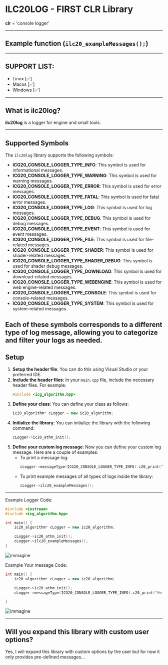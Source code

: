 # ILC20LOG - FIRST CLR Library
**clr** = 'console logger'

---

## Example function (`ilc20_exampleMessages();`)

---

## SUPPORT LIST:

- Linux [✅]
- Macos [✅]
- Windows [✅]

---

## What is ilc20log?

**ilc20log** is a logger for engine and small tools.

---


## Supported Symbols

The `ilc20log` library supports the following symbols:

- **ICG20_CONSOLE_LOGGER_TYPE_INFO**: This symbol is used for informational messages.
- **ICG20_CONSOLE_LOGGER_TYPE_WARNING**: This symbol is used for warning messages.
- **ICG20_CONSOLE_LOGGER_TYPE_ERROR**: This symbol is used for error messages.
- **ICG20_CONSOLE_LOGGER_TYPE_FATAL**: This symbol is used for fatal error messages.
- **ICG20_CONSOLE_LOGGER_TYPE_LOG**: This symbol is used for log messages.
- **ICG20_CONSOLE_LOGGER_TYPE_DEBUG**: This symbol is used for debug messages.
- **ICG20_CONSOLE_LOGGER_TYPE_EVENT**: This symbol is used for event messages.
- **ICG20_CONSOLE_LOGGER_TYPE_FILE**: This symbol is used for file-related messages.
- **ICG20_CONSOLE_LOGGER_TYPE_SHADER**: This symbol is used for shader-related messages.
- **ICG20_CONSOLE_LOGGER_TYPE_SHADER_DEBUG**: This symbol is used for shader debug messages.
- **ICG20_CONSOLE_LOGGER_TYPE_DOWNLOAD**: This symbol is used for download-related messages.
- **ICG20_CONOSLE_LOGGER_TYPE_WEBENGINE**: This symbol is used for web engine-related messages.
- **ICG20_CONSOLE_LOGGER_TYPE_CONSOLE**: This symbol is used for console-related messages.
- **ICG20_CONSOLE_LOGGER_TYPE_SYSTEM**: This symbol is used for system-related messages.

Each of these symbols corresponds to a different type of log message, allowing you to categorize and filter your logs as needed.
---

## Setup

1. **Setup the header file**: You can do this using Visual Studio or your preferred IDE.
2. **Include the header files**: In your `main.cpp` file, include the necessary header files. For example:
    ```cpp
    #include <icg_algorithm.hpp>
    ```
3. **Define your class**: You can define your class as follows:
    ```cpp
    ic20_algorithm* cLogger = new ic20_algorithm;
    ```
4. **Initialize the library**: You can initialize the library with the following command:
    ```cpp
    cLogger->ic20_athm_init();
    ```
5. **Define your custom log message**: Now you can define your custom log message. Here are a couple of examples:
    - To print a message log:
        ```cpp
        cLogger->messageType(ICG20_CONSOLE_LOGGER_TYPE_INFO).c20_print("Hello World");
        ```
    - To print example messages of all types of logs inside the library:
        ```cpp
        cLogger->ilc20_exampleMessages();
        ```

---

Example Logger Code:

```cpp
#include <iostream>
#include <icg_algorithm.hpp>

int main() {
    ic20_algorithm* cLogger = new ic20_algorithm;

    cLogger->ic20_athm_init();
    cLogger->ilc20_exampleMessages();
}
```
![immagine](https://github.com/WhaGames/ilc20log/assets/130051824/60264840-cb19-47a0-bfe6-97defe133de5)


Example Your message Code:

```cpp
int main() {
	ic20_algorithm* cLogger = new ic20_algorithm;

	cLogger->ic20_athm_init();
	cLogger->messageType(ICG20_CONSOLE_LOGGER_TYPE_INFO).c20_print("Hello World");

}

```
![immagine](https://github.com/WhaGames/ilc20log/assets/130051824/5eb625c9-f5db-4de6-85c3-a137ec753627)

---

## Will you expand this library with custom user options?
Yes, I will expand this library with custom options by the user but for now it only provides pre-defined messages...
